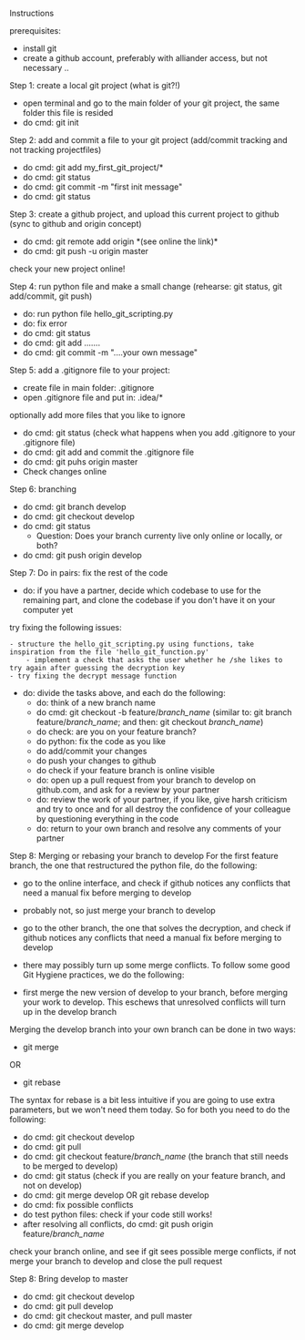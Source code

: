 Instructions

prerequisites:
- install git
- create a github account, preferably with alliander access, but not necessary
..



Step 1: create a local git project (what is git?!)

- open terminal and go to the main folder of your git project, the same folder this file is resided 
- do cmd: git init



Step 2: add and commit a file to your git project (add/commit tracking and not tracking projectfiles)

- do cmd: git add my_first_git_project/*
- do cmd: git status
- do cmd: git commit -m "first init message" 
- do cmd: git status



Step 3: create a github project, and upload this current project to github   (sync to github and origin concept)

- do cmd: git remote add origin  \*(see online the link)\*
- do cmd: git push -u origin master

check your new project online!



Step 4: run python file and make a small change (rehearse: git status, git add/commit, git push)

- do: run python file hello_git_scripting.py
- do: fix error
- do cmd: git status
- do cmd: git add .......
- do cmd: git commit -m "....your own message"



Step 5: add a .gitignore file to your project:

- create file in main folder: .gitignore
- open .gitignore file and put in: .idea/*

optionally add more files that you like to ignore

- do cmd: git status  (check what happens when you add .gitignore to your .gitignore file)
- do cmd: git add and commit the .gitignore file
- do cmd: git puhs origin master
- Check changes online



Step 6: branching
- do cmd: git branch develop
- do cmd: git checkout develop
- do cmd: git status
    - Question: Does your branch currenty live only online or locally, or both?
- do cmd: git push origin develop 



Step 7: Do in pairs: fix the rest of the code
- do: if you have a partner, decide which codebase to use for the remaining part, and clone the codebase if you don't have it on your computer yet

try fixing the following issues:

    - structure the hello_git_scripting.py using functions, take inspiration from the file 'hello_git_function.py'
        - implement a check that asks the user whether he /she likes to try again after guessing the decryption key
    - try fixing the decrypt message function
    
- do: divide the tasks above, and each do the following:
    - do: think of a new branch name
    - do cmd: git checkout -b feature/*branch_name*   (similar to: git branch feature/*branch_name*; and then: git checkout *branch_name*)
    - do check: are you on your feature branch?
    - do python: fix the code as you like
    - do add/commit your changes
    - do push your changes to github
    - do check if your feature branch is online visible
    - do: open up a pull request from your branch to develop on github.com, and ask for a review by your partner
    - do: review the work of your partner, if you like, give harsh criticism and try to once and for all destroy the confidence of your colleague by questioning everything in the code
    - do: return to your own branch and resolve any comments of your partner
    

Step 8: Merging or rebasing your branch to develop
For the first feature branch, the one that restructured the python file, do the following:
- go to the online interface, and check if github notices any conflicts that need a manual fix before merging to develop
- probably not, so just merge your branch to develop

- go to the other branch, the one that solves the decryption, and check if github notices any conflicts that need a manual fix before merging to develop
- there may possibly turn up some merge conflicts. To follow some good Git Hygiene practices, we do the following:

- first merge the new version of develop to your branch, before merging your work to develop. This eschews that unresolved conflicts will turn up in the develop branch

Merging the develop branch into your own branch can be done in two ways:
- git merge

 OR
- git rebase

The syntax for rebase is a bit less intuitive if you are going to use extra parameters, but we won't need them today. So for both you need to do the following:

- do cmd: git checkout develop
- do cmd: git pull
- do cmd: git checkout feature/*branch_name*  (the branch that still needs to be merged to develop)
- do cmd: git status (check if you are really on your feature branch, and not on develop)
- do cmd: git merge develop    OR  git rebase develop
- do cmd: fix possible conflicts
- do test python files: check if your code still works!
- after resolving all conflicts, do cmd: git push origin feature/*branch_name*

check your branch online, and see if git sees possible merge conflicts, if not merge your branch to develop and close the pull request


    
Step 8: Bring develop to master
- do cmd: git checkout develop
- do cmd: git pull develop
- do cmd: git checkout master, and pull master
- do cmd: git merge develop

